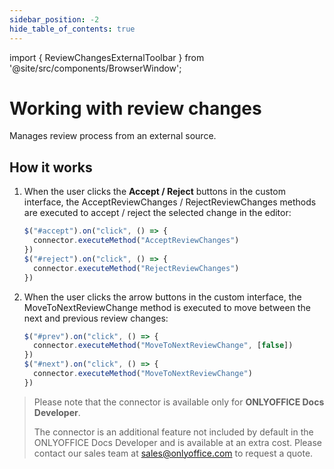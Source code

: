 ```yaml
---
sidebar_position: -2
hide_table_of_contents: true
---
```


import { ReviewChangesExternalToolbar } from '@site/src/components/BrowserWindow';

# Working with review changes

Manages review process from an external source.

<ReviewChangesExternalToolbar/>

## How it works

1. When the user clicks the **Accept / Reject** buttons in the custom interface, the AcceptReviewChanges / RejectReviewChanges methods are executed to accept / reject the selected change in the editor:

   ``` ts
   $("#accept").on("click", () => {
     connector.executeMethod("AcceptReviewChanges")
   })
   $("#reject").on("click", () => {
     connector.executeMethod("RejectReviewChanges")
   })
   ```

2. When the user clicks the arrow buttons in the custom interface, the MoveToNextReviewChange method is executed to move between the next and previous review changes:

   ``` ts
   $("#prev").on("click", () => {
     connector.executeMethod("MoveToNextReviewChange", [false])
   })
   $("#next").on("click", () => {
     connector.executeMethod("MoveToNextReviewChange")
   })
   ```

> Please note that the connector is available only for **ONLYOFFICE Docs Developer**.
>
> The connector is an additional feature not included by default in the ONLYOFFICE Docs Developer and is available at an extra cost. Please contact our sales team at [sales@onlyoffice.com](mailto:sales@onlyoffice.com) to request a quote.
